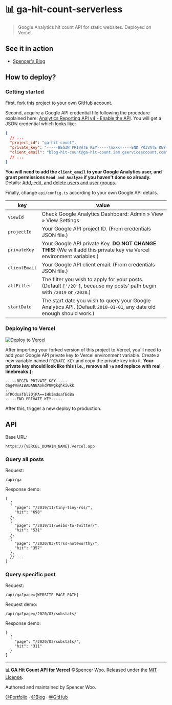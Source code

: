 # 📊 ga-hit-count-serverless

> Google Analytics hit count API for static websites. Deployed on Vercel.

<!-- **详细说明：**[Hit count：用 Google Analytics + Vercel Serverless 为文章添加浏览量统计](https://blog.spencerwoo.com/2020/06/serverless-ga-hit-count-api/) -->

## See it in action

- [Spencer's Blog](https://blog.spencerwoo.com/)

## How to deploy?

### Getting started

First, fork this project to your own GitHub account.

Second, acquire a Google API credential file following the procedure explained here: [Analytics Reporting API v4 - Enable the API](https://developers.google.com/analytics/devguides/reporting/core/v4/quickstart/service-py#1_enable_the_api). You will get a JSON credential which looks like:

```json
{
  // ...
  "project_id": "ga-hit-count",
  "private_key": "-----BEGIN PRIVATE KEY-----\nxxx-----END PRIVATE KEY-----\n",
  "client_email": "blog-hit-count@ga-hit-count.iam.gserviceaccount.com",
  // ...
}
```

**You will need to add the `client_email` to your Google Analytics user, and grant permissions `Read and Analyze` if you haven't done so already.** Details: [Add, edit, and delete users and user groups](https://support.google.com/analytics/answer/1009702).

Finally, change `api/config.ts` according to your own Google API details.

| key           | value                                                                                                                   |
| ------------- | ----------------------------------------------------------------------------------------------------------------------- |
| `viewId`      | Check Google Analytics Dashboard: Admin » View » View Settings                                                          |
| `projectId`   | Your Google API project ID. (From credentials JSON file.)                                                               |
| `privateKey`  | Your Google API private Key. **DO NOT CHANGE THIS!** (We will add this private key via Vercel environment variables.)   |
| `clientEmail` | Your Google API client email. (From credentials JSON file.)                                                             |
| `allFilter`   | The filter you wish to apply for your posts. (Default `['/20']`, because my posts' path begin with `/2019` or `/2020`.) |
| `startDate`   | The start date you wish to query your Google Analytics API. (Default `2010-01-01`, any date old enough should work.)    |

### Deploying to Vercel

[![Deploy to Vercel](https://vercel.com/button)](https://vercel.com/import/project?template=spencerwooo%2Fga-hit-count-serverless)

After importing your forked version of this project to Vercel, you'll need to add your Google API private key to Vercel environment variable. Create a new variable named `PRIVATE_KEY` and copy the private key into it. **Your private key should look like this (i.e., remove all `\n` and replace with real linebreaks.):**

```
-----BEGIN PRIVATE KEY-----
dageWvAIBADANBAokdP8WgkqhkiGkk
...
afROdsafbliOjPA==1Hk3mdsafEdBa
-----END PRIVATE KEY-----
```

After this, trigger a new deploy to production.

## API

Base URL:

```
https://{VERCEL_DOMAIN_NAME}.vercel.app
```

### Query all posts

Request:

```
/api/ga
```

Response demo:

```
[
  {
    "page": "/2019/11/tiny-tiny-rss/",
    "hit": "698"
  },
  {
    "page": "/2019/11/weibo-to-twitter/",
    "hit": "531"
  },
  {
    "page": "/2020/03/ttrss-noteworthy/",
    "hit": "357"
  },
  // ...
]
```

### Query specific post

Request:

```
/api/ga?page={WEBSITE_PAGE_PATH}
```

Request demo:

```
/api/ga?page=/2020/03/substats/
```

Response demo:

```
[
  {
    "page": "/2020/03/substats/",
    "hit": "311"
  }
]
```

---

**📊 GA Hit Count API for Vercel** ©Spencer Woo. Released under the [MIT License](LICENSE).

Authored and maintained by Spencer Woo.

[@Portfolio](https://spencerwoo.com/) · [@Blog](https://blog.spencerwoo.com/) · [@GitHub](https://github.com/spencerwooo)
